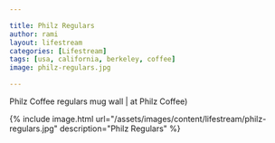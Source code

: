 ```yaml
---

title: Philz Regulars
author: rami
layout: lifestream 
categories: [Lifestream]
tags: [usa, california, berkeley, coffee]
image: philz-regulars.jpg

---
```


Philz Coffee regulars mug wall | at Philz Coffee)

{% include image.html url="/assets/images/content/lifestream/philz-regulars.jpg" description="Philz Regulars" %}
